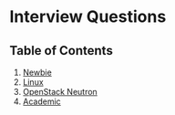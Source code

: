 Interview Questions
===================

## Table of Contents

  1. [Newbie](https://github.com/bregman-arie/computer-networking/tree/master/interview_questions/newbie.md)
  2. [Linux](https://github.com/bregman-arie/computer-networking/tree/master/interview_questions/linux.md)
  3. [OpenStack Neutron](https://github.com/bregman-arie/computer-networking/tree/master/interview_questions/neutron.md)
  4. [Academic](https://github.com/bregman-arie/computer-networking/tree/master/interview_questions/academic.md)
